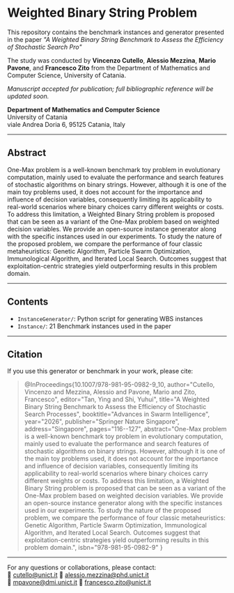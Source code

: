 # Weighted Binary String Problem

This repository contains the benchmark instances and generator presented in the paper _"A Weighted Binary String Benchmark to Assess the Efficiency of Stochastic Search Pro"_

The study was conducted by **Vincenzo Cutello**, **Alessio Mezzina**, **Mario Pavone**, and **Francesco Zito** from the Department of Mathematics and Computer Science, University of Catania.

_Manuscript accepted for publication; full bibliographic reference will be updated soon._

**Department of Mathematics and Computer Science**  
University of Catania  
viale Andrea Doria 6, 95125 Catania, Italy

---

## Abstract

One-Max problem is a well-known benchmark toy problem in evolutionary computation, mainly used to evaluate the performance and search features of stochastic algorithms on binary strings. However, although it is one of the main toy problems used, it does not account for the importance and influence of decision variables, consequently limiting its applicability to real-world scenarios where binary choices carry different weights or costs. To address this limitation, a Weighted Binary String problem is proposed that can be seen as a variant of the One-Max problem based on weighted decision variables. We provide an open-source instance generator along with the specific instances used in our experiments. To study the nature of the proposed problem, we compare the performance of four classic metaheuristics: Genetic Algorithm, Particle Swarm Optimization, Immunological Algorithm, and Iterated Local Search. Outcomes suggest that exploitation-centric strategies yield outperforming results in this problem domain.

---

## Contents

- `InstanceGenerator/`: Python script for generating WBS instances
- `Instance/`: 21 Benchmark instances used in the paper

---

## Citation

If you use this generator or benchmark in your work, please cite:

> @InProceedings{10.1007/978-981-95-0982-9_10,
> author="Cutello, Vincenzo
> and Mezzina, Alessio
> and Pavone, Mario
> and Zito, Francesco",
> editor="Tan, Ying
> and Shi, Yuhui",
> title="A Weighted Binary String Benchmark to Assess the Efficiency of Stochastic Search Processes",
> booktitle="Advances in Swarm Intelligence",
> year="2026",
> publisher="Springer Nature Singapore",
> address="Singapore",
> pages="116--127",
> abstract="One-Max problem is a well-known benchmark toy problem in evolutionary computation, mainly used to evaluate the performance and search features of stochastic algorithms on binary strings. However, although it is one of the main toy problems used, it does not account for the importance and influence of decision variables, consequently limiting its applicability to real-world scenarios where binary choices carry different weights or costs. To address this limitation, a Weighted Binary String problem is proposed that can be seen as a variant of the One-Max problem based on weighted decision variables. We provide an open-source instance generator along with the specific instances used in our experiments. To study the nature of the proposed problem, we compare the performance of four classic metaheuristics: Genetic Algorithm, Particle Swarm Optimization, Immunological Algorithm, and Iterated Local Search. Outcomes suggest that exploitation-centric strategies yield outperforming results in this problem domain.",
> isbn="978-981-95-0982-9"
> }

---

For any questions or collaborations, please contact:  
📧 cutello@unict.it
📧 alessio.mezzina@phd.unict.it  
📧 mpavone@dmi.unict.it
📧 francesco.zito@unict.it
